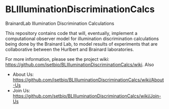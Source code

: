 # BLIlluminationDiscriminationCalcs
BrainardLab Illumination Discrimination Calculations

This repository contains code that will, eventually, implement a computational observer model for illumination discrimination calculations being done by the Brainard Lab, to model results of experiments that are collaborative between the Hurlbert and Brainard laboratories.

For more information, please see the project wiki: https://github.com/isetbio/BLIlluminationDiscriminationCalcs/wiki. Also
 - About Us: https://github.com/isetbio/BLIlluminationDiscriminationCalcs/wiki/About-Us
 - Join Us: https://github.com/setbio/BLIlluminationDiscriminationCalcs/wiki/Join-Us




